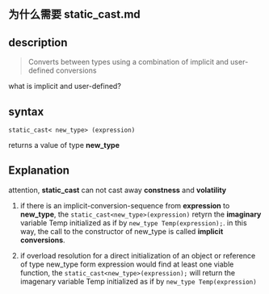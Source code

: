 ## 为什么需要 static_cast.md

## description
> Converts between types using a combination of implicit and user-defined conversions

what is implicit and user-defined?
## syntax
```
static_cast< new_type> (expression)
```
returns a value of type **new_type**

## Explanation
attention, **static_cast** can not cast away **constness** and **volatility**

1. if there is an implicit-conversion-sequence from **expression** to **new_type**, the `static_cast<new_type>(expression)` retyrn the **imaginary** variable Temp initialized as if by `new_type Temp(expression);`. in this way, the call to the constructor of new_type is called **implicit conversions**.


1. if overload resolution for a direct initialization of an object or reference of type new_type form expression would find at least one viable function, the `static_cast<new_type>(expression);` will return the imagenary variable Temp initialized as if by `new_type Temp(expression)`
